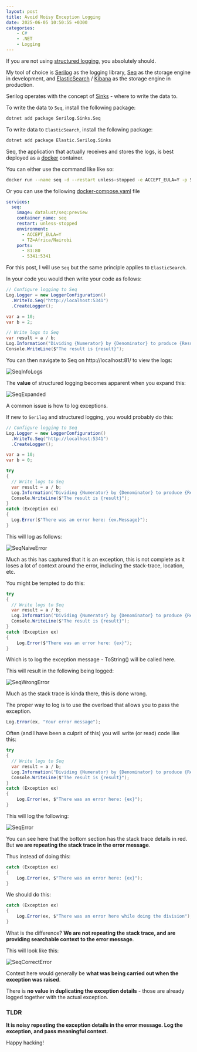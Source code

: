 ```yaml
---
layout: post
title: Avoid Noisy Exception Logging
date: 2025-06-05 10:50:55 +0300
categories:
    - C#
    - .NET
    - Logging
---
```


If you are not using [structured logging](https://sematext.com/glossary/structured-logging/), you absolutely should.

My tool of choice is [Serilog](https://serilog.net/) as the logging library, [Seq](https://datalust.co/seq) as the storage engine in development, and [ElasticSearch](https://www.elastic.co/elasticsearch) / [Kibana](https://www.elastic.co/kibana) as the storage engine in production.

Serilog operates with the concept of [Sinks](https://github.com/serilog/serilog/wiki/provided-sinks) - where to write the data to.

To write the data to `Seq`, install the following package:

```bash
dotnet add package Serilog.Sinks.Seq
```

To write data to `ElasticSearch`, install the following package:

```bash
dotnet add package Elastic.Serilog.Sinks
```

Seq, the application that actually receives and stores the logs, is best deployed as a [docker](https://www.docker.com/) container.

You can either use the command like like so:

```bash
docker run --name seq -d --restart unless-stopped -e ACCEPT_EULA=Y -p 5341:81 datalust/seq
```

Or you can use the following [docker-compose.yaml](https://docs.divio.com/reference/docker-docker-compose/) file

```yaml
services:
  seq:
    image: datalust/seq:preview
    container_name: seq
    restart: unless-stopped
    environment:
      - ACCEPT_EULA=Y
      - TZ=Africa/Nairobi
    ports:
      - 81:80
      - 5341:5341      
```

For this post, I will use `Seq` but the same principle applies to `ElasticSearch`.

In your code you would then write your code as follows:

```c#
// Configure logging to Seq
Log.Logger = new LoggerConfiguration()
  .WriteTo.Seq("http://localhost:5341")
  .CreateLogger();

var a = 10;
var b = 2;

// Write logs to Seq
var result = a / b;
Log.Information("Dividing {Numerator} by {Denominator} to produce {Result}", a, b, result);
Console.WriteLine($"The result is {result}");
```

You can then navigate to Seq on http://localhost:81/ to view the logs:

![SeqInfoLogs](../images/2025/06/SeqInfoLogs.png)

The **value** of structured logging becomes apparent when you expand this:

![SeqExpanded](../images/2025/06/SeqExpanded.png)

A common issue is how to log exceptions.

If new to `Serilog` and structured logging, you would probably do this:

```c#
// Configure logging to Seq
Log.Logger = new LoggerConfiguration()
  .WriteTo.Seq("http://localhost:5341")
  .CreateLogger();

var a = 10;
var b = 0;

try
{
  // Write logs to Seq
  var result = a / b;
  Log.Information("Dividing {Numerator} by {Denominator} to produce {Result}", a, b, result);
  Console.WriteLine($"The result is {result}");
}
catch (Exception ex)
{
  Log.Error($"There was an error here: {ex.Message}");
}
```

This will log as follows:

![SeqNaiveError](../images/2025/06/SeqNaiveError.png)

Much as this has captured that it is an exception, this is not complete as it loses a lot of context around the error, including the stack-trace, location, etc.

You might be tempted to do this:

`````c#
try
{
  // Write logs to Seq
  var result = a / b;
  Log.Information("Dividing {Numerator} by {Denominator} to produce {Result}", a, b, result);
  Console.WriteLine($"The result is {result}");
}
catch (Exception ex)
{
	Log.Error($"There was an error here: {ex}");
}
`````

Which is to log the exception message - ToString() will be called here.

This will result in the following being logged:

![SeqWrongError](../images/2025/06/SeqWrongError.png)

Much as the stack trace is kinda there, this is done wrong.

The proper way to log is to use the overload that allows you to pass the exception.

```c#
Log.Error(ex, "Your error message");
```

Often (and I have been a culprit of this) you will write (or read) code like this:

```c#
try
{
  // Write logs to Seq
  var result = a / b;
  Log.Information("Dividing {Numerator} by {Denominator} to produce {Result}", a, b, result);
  Console.WriteLine($"The result is {result}");
}
catch (Exception ex)
{
	Log.Error(ex, $"There was an error here: {ex}");
}
```

This will log the following:

![SeqError](../images/2025/06/SeqError.png)

You can see here that the bottom section has the stack trace details in red. But **we are repeating the stack trace in the error message**.

Thus instead of doing this:

```c#
catch (Exception ex)
{
	Log.Error(ex, $"There was an error here: {ex}");
}
```

We should do this:

```c#
catch (Exception ex)
{
	Log.Error(ex, $"There was an error here while doing the division");
}
```

What is the difference? **We are not repeating the stack trace, and are providing searchable context to the error message**.

This will look like this:

![SeqCorrectError](../images/2025/06/SeqCorrectError.png)

Context here would generally be **what was being carried out  when the exception was raised**.

There is **no value in duplicating the exception details** - those are already logged together with the actual exception.

### TLDR

**It is noisy repeating the exception details in the error message. Log the exception, and pass meaningful context.**

Happy hacking!
